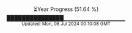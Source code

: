 <p align="center">
⏳Year Progress (51.64 %)<br>
███████████████▁▁▁▁▁▁▁▁▁▁▁▁▁▁▁ <br>
<sub>Updated: Mon, 08 Jul 2024 00:10:08 GMT</sub>
</p>

